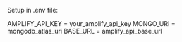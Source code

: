 Setup in .env file:

AMPLIFY_API_KEY = your_amplify_api_key
MONGO_URI = mongodb_atlas_uri
BASE_URL = amplify_api_base_url
